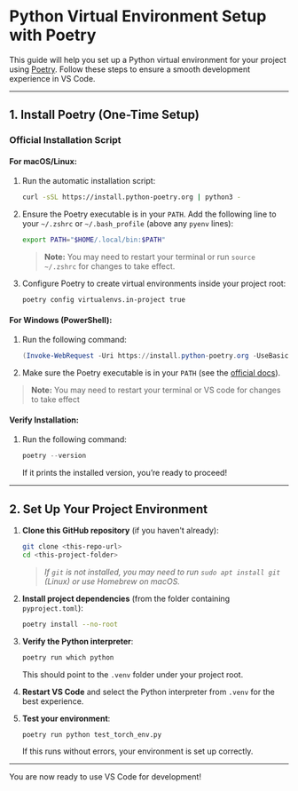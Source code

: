 # Python Virtual Environment Setup with Poetry

This guide will help you set up a Python virtual environment for your project using [Poetry](https://python-poetry.org/). Follow these steps to ensure a smooth development experience in VS Code.

---

## 1. Install Poetry (One-Time Setup)

### Official Installation Script

#### For macOS/Linux:

1. Run the automatic installation script:

    ```bash
    curl -sSL https://install.python-poetry.org | python3 -
    ```

2. Ensure the Poetry executable is in your `PATH`. Add the following line to your `~/.zshrc` or `~/.bash_profile` (above any `pyenv` lines):

    ```bash
    export PATH="$HOME/.local/bin:$PATH"
    ```

    > **Note:** You may need to restart your terminal or run `source ~/.zshrc` for changes to take effect.

3. Configure Poetry to create virtual environments inside your project root:

    ```bash
    poetry config virtualenvs.in-project true
    ```

#### For Windows (PowerShell):

1. Run the following command:

    ```powershell
    (Invoke-WebRequest -Uri https://install.python-poetry.org -UseBasicParsing).Content | py -
    ```

2. Make sure the Poetry executable is in your `PATH` (see the [official docs](https://python-poetry.org/docs/#installing-with-the-official-installer)).

  > **Note:** You may need to restart your terminal or VS code for changes to take effect

#### Verify Installation:

1. Run the following command:
   

    ```powershell
    poetry --version
    ```
    
    If it prints the installed version, you’re ready to proceed!
---

## 2. Set Up Your Project Environment

1. **Clone this GitHub repository** (if you haven't already):

    ```bash
    git clone <this-repo-url>
    cd <this-project-folder>
    ```
    > *If `git` is not installed, you may need to run `sudo apt install git` (Linux) or use Homebrew on macOS.*

2. **Install project dependencies** (from the folder containing `pyproject.toml`):

    ```bash
    poetry install --no-root
    ```

3. **Verify the Python interpreter**:

    ```bash
    poetry run which python
    ```
    This should point to the `.venv` folder under your project root.

4. **Restart VS Code** and select the Python interpreter from `.venv` for the best experience.

5. **Test your environment**:

    ```bash
    poetry run python test_torch_env.py
    ```
    If this runs without errors, your environment is set up correctly.

---

You are now ready to use VS Code for development!

